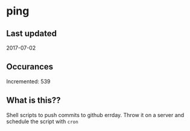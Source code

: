 # ping

## Last updated
2017-07-02

## Occurances
Incremented: 539

## What is this??
Shell scripts to push commits to github errday. Throw it on a server and schedule the script with `cron`


